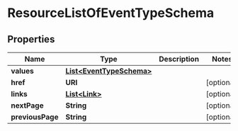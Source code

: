 

# ResourceListOfEventTypeSchema


## Properties

| Name | Type | Description | Notes |
|------------ | ------------- | ------------- | -------------|
|**values** | [**List&lt;EventTypeSchema&gt;**](EventTypeSchema.md) |  |  |
|**href** | **URI** |  |  [optional] |
|**links** | [**List&lt;Link&gt;**](Link.md) |  |  [optional] |
|**nextPage** | **String** |  |  [optional] |
|**previousPage** | **String** |  |  [optional] |



